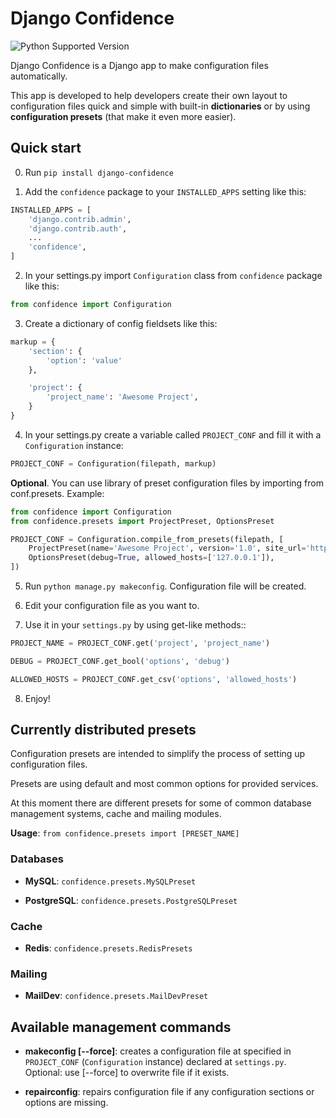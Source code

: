 # Django Confidence

![Python Supported Version](https://img.shields.io/badge/python-3.6-blue.svg)

Django Confidence is a Django app to make configuration files automatically.

This app is developed to help developers create their own layout to configuration files quick and simple with built-in **dictionaries** or by using **configuration presets** (that make it even more easier).

## Quick start

0. Run `pip install django-confidence`

1. Add the `confidence` package to your `INSTALLED_APPS` setting like this:

```python
INSTALLED_APPS = [
    'django.contrib.admin',
    'django.contrib.auth',
    ...
    'confidence',
]
```

2. In your settings.py import `Configuration` class from `confidence` package like this:

```python
from confidence import Configuration
```

3. Create a dictionary of config fieldsets like this:

```python
markup = {
	'section': {
		'option': 'value'
	},

	'project': {
		'project_name': 'Awesome Project',
	}
}
```

4. In your settings.py create a variable called `PROJECT_CONF` and fill it with a `Configuration` instance:

```python
PROJECT_CONF = Configuration(filepath, markup)
```

**Optional**. You can use library of preset configuration files by importing from conf.presets. Example:

```python
from confidence import Configuration
from confidence.presets import ProjectPreset, OptionsPreset

PROJECT_CONF = Configuration.compile_from_presets(filepath, [
	ProjectPreset(name='Awesome Project', version='1.0', site_url='http://awesome!'),
	OptionsPreset(debug=True, allowed_hosts=['127.0.0.1']),
])
```

5. Run `python manage.py makeconfig`. Configuration file will be created.

6. Edit your configuration file as you want to.

7. Use it in your `settings.py` by using get-like methods::

```python
PROJECT_NAME = PROJECT_CONF.get('project', 'project_name')

DEBUG = PROJECT_CONF.get_bool('options', 'debug')

ALLOWED_HOSTS = PROJECT_CONF.get_csv('options', 'allowed_hosts')
```

8. Enjoy!

## Currently distributed presets

Configuration presets are intended to simplify the process of setting up configuration files.

Presets are using default and most common options for provided services.

At this moment there are different presets for some of common database management systems, cache and mailing modules.

**Usage**: `from confidence.presets import [PRESET_NAME]`

### Databases

* **MySQL**: `confidence.presets.MySQLPreset`

* **PostgreSQL**: `confidence.presets.PostgreSQLPreset`

### Cache

* **Redis**: `confidence.presets.RedisPresets`

### Mailing

* **MailDev**: `confidence.presets.MailDevPreset`

## Available management commands

* **makeconfig [--force]**: creates a configuration file at specified in `PROJECT_CONF` (`Configuration` instance) declared at `settings.py`. Optional: use [--force] to overwrite file if it exists.

* **repairconfig**: repairs configuration file if any configuration sections or options are missing.
